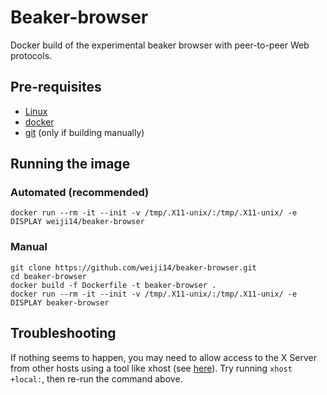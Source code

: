 # Beaker-browser

Docker build of the experimental beaker browser with peer-to-peer Web protocols.

## Pre-requisites

- [Linux](https://en.wikipedia.org/wiki/Linux)
- [docker](https://www.docker.com/)
- [git](https://git-scm.com/) (only if building manually)

## Running the image

### Automated (recommended)

    docker run --rm -it --init -v /tmp/.X11-unix/:/tmp/.X11-unix/ -e DISPLAY weiji14/beaker-browser

### Manual

    git clone https://github.com/weiji14/beaker-browser.git
    cd beaker-browser
    docker build -f Dockerfile -t beaker-browser .
    docker run --rm -it --init -v /tmp/.X11-unix/:/tmp/.X11-unix/ -e DISPLAY beaker-browser

## Troubleshooting

If nothing seems to happen, you may need to allow access to the X Server from other hosts using a tool like xhost (see [here](https://stackoverflow.com/questions/16296753/can-you-run-gui-apps-in-a-docker-container#comment65709322_25168483)). Try running `xhost +local:`, then re-run the command above.
